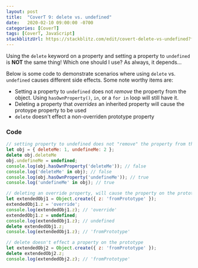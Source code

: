 ```yaml
---
layout: post
title:  "CoverT 9: delete vs. undefined"
date:   2020-02-10 09:00:00 -0700
categories: [CoverT]
tags: [CoverT, JavaScript]
stackblitzUrl: https://stackblitz.com/edit/covert-delete-vs-undefined?file=index.js
---
```


Using the `delete` keyword on a property and setting a property to `undefined` is **NOT** the same thing! Which one should I use? As always, it depends...

Below is some code to demonstrate scenarios where using `delete` vs. `undefined` causes different side effects. Some note worthy items are:

- Setting a property to `undefined` does not _remove_ the property from the object. Using `hasOwnProperty()`, `in`, or a `for in` loop will still have it.
- Deleting a property that _overrides_ an inherited property will cause the protoype property to be used
- `delete` doesn't effect a non-overriden prototype property

### Code

```javascript
// setting property to undefined does not "remove" the property from the object
let obj = { deleteMe: 1, undefineMe: 2 };
delete obj.deleteMe
obj.undefineMe = undefined;
console.log(obj.hasOwnProperty('deleteMe')); // false
console.log('deleteMe' in obj); // false
console.log(obj.hasOwnProperty('undefineMe')); // true
console.log('undefineMe' in obj); // true

// deleting an override property, will cause the property on the prototype to be used
let extendedObj1 = Object.create({ z: 'fromPrototype' });
extendedObj1.z = 'override';
console.log(extendedObj1.z); // 'override'
extendedObj1.z = undefined;
console.log(extendedObj1.z); // undefined
delete extendedObj1.z;
console.log(extendedObj1.z); // 'fromPrototype'

// delete doesn't effect a property on the prototype
let extendedObj2 = Object.create({ z: 'fromPrototype' });
delete extendedObj2.z;
console.log(extendedObj2.z); // 'fromPrototype'
```
